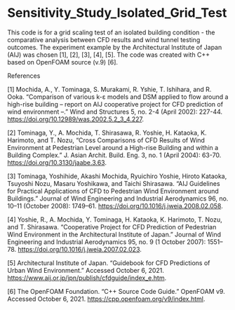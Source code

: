 # Sensitivity_Study_Isolated_Grid_Test
This code is for a grid scaling test of an isolated building condition - the comparative analysis between CFD results and wind tunnel testing outcomes. The experiment example by the Architectural Institute of Japan (AIJ) was chosen [1], [2], [3], [4], [5]. The code was created with C++ based on OpenFOAM source (v.9) [6].

References

[1] Mochida, A., Y. Tominaga, S. Murakami, R. Yshie, T. Ishihara, and R. Ooka. “Comparison of various k-ε models and DSM applied to flow around a high-rise building – report on AIJ cooperative project for CFD prediction of wind environment –.” Wind and Structures 5, no. 2-4 (April 2002): 227-44.
https://doi.org/10.12989/was.2002.5.2_3_4.227.

[2] Tominaga, Y., A. Mochida, T. Shirasawa, R. Yoshie, H. Kataoka, K. Harimoto, and T. Nozu, “Cross Comparisons of CFD Results of Wind Environment at Pedestrian Level around a High-rise Building and within a Building Complex.” J. Asian Archit. Build. Eng. 3, no. 1 (April 2004): 63-70.
https://doi.org/10.3130/jaabe.3.63.

[3] Tominaga, Yoshihide, Akashi Mochida, Ryuichiro Yoshie, Hiroto Kataoka, Tsuyoshi Nozu, Masaru Yoshikawa, and Taichi Shirasawa. “AIJ Guidelines for Practical Applications of CFD to Pedestrian Wind Environment around Buildings.” Journal of Wind Engineering and Industrial Aerodynamics 96, no. 10–11 (October 2008): 1749–61. https://doi.org/10.1016/j.jweia.2008.02.058.

[4] Yoshie, R., A. Mochida, Y. Tominaga, H. Kataoka, K. Harimoto, T. Nozu, and T. Shirasawa. “Cooperative Project for CFD Prediction of Pedestrian Wind Environment in the Architectural Institute of Japan.” Journal of Wind Engineering and Industrial Aerodynamics 95, no. 9 (1 October 2007): 1551–78.
https://doi.org/10.1016/j.jweia.2007.02.023.

[5] Architectural Institute of Japan. “Guidebook for CFD Predictions of Urban Wind Environment.” Accessed October 6, 2021.
https://www.aij.or.jp/jpn/publish/cfdguide/index_e.htm.

[6] The OpenFOAM Foundation. “C++ Source Code Guide.” OpenFOAM v9. Accessed October 6, 2021.
https://cpp.openfoam.org/v9/index.html.
